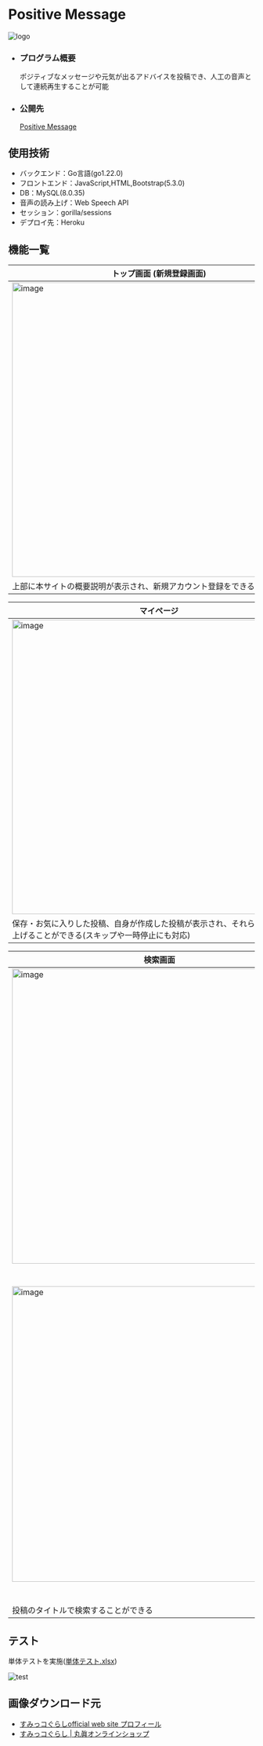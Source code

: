 # Positive Message
![logo](https://github.com/beginerKosukeT/positiveMessage/assets/144611948/0faaf891-8020-4cbf-bd9b-b8cdb2f03289)

- ### プログラム概要
  ポジティブなメッセージや元気が出るアドバイスを投稿でき、人工の音声として連続再生することが可能
- ### 公開先
  <a href="https://positive-message-254febcb568f.herokuapp.com/regisration">Positive Message</a>

## 使用技術
- バックエンド：Go言語(go1.22.0)
- フロントエンド：JavaScript,HTML,Bootstrap(5.3.0)
- DB：MySQL(8.0.35)
- 音声の読み上げ：Web Speech API
- セッション：gorilla/sessions
- デプロイ先：Heroku


## 機能一覧
| トップ画面 (新規登録画面) | ログイン画面 |
| - | - |
|<img width="600" alt="image" src="https://github.com/beginerKosukeT/positiveMessage/assets/144611948/d538f610-af38-4de0-be12-26b9546f442a">|<img width="600" alt="image" src="https://github.com/beginerKosukeT/positiveMessage/assets/144611948/83cdeaf9-fad3-4e3b-99fe-1a017d9e46cd">|
|上部に本サイトの概要説明が表示され、新規アカウント登録をできる|セッション機能を利用してログインすることができる|

| マイページ | 人気の投稿&新作画面 |
| - | - |
|<img width="600" alt="image" src="https://github.com/beginerKosukeT/positiveMessage/assets/144611948/0a8fd561-69e9-4264-b857-f38c026c6a92">|<img width="600" alt="image" src="https://github.com/beginerKosukeT/positiveMessage/assets/144611948/819724c9-2e07-4e28-963f-537f556af97a">|
|保存・お気に入りした投稿、自身が作成した投稿が表示され、それらを連続で読み上げることができる(スキップや一時停止にも対応)|お気に入り数の多い投稿、作成日時が各8件まで新しい投稿が表示される|

| 検索画面 | 新規投稿画面|
| - | - |
|<img width="601" alt="image" src="https://github.com/beginerKosukeT/positiveMessage/assets/144611948/a24c067b-8a2b-4a5e-bfa6-db1be33a0829">
<img width="602" alt="image" src="https://github.com/beginerKosukeT/positiveMessage/assets/144611948/4db522df-8f05-4f88-b9f7-b37f454a91de">|<img width="681" alt="image" src="https://github.com/beginerKosukeT/positiveMessage/assets/144611948/f734c669-0977-474c-addc-6fab773503c5">|
|投稿のタイトルで検索することができる|新規投稿ができる(JavaScriptによる動的エラーハンドリングに対応)|

## テスト
単体テストを実施(<a href="https://app.box.com/s/qdgiyqzxdfu0vaslqy4kaxyuf0m9dqez">単体テスト.xlsx</a>)

![test](https://github.com/beginerKosukeT/positiveMessage/assets/144611948/a593f24d-7561-4dd6-ab5c-3e89ca4ac00c)

## 画像ダウンロード元
- <a href="https://www.san-x.co.jp/sumikko/profile/">すみっコぐらしofficial web site プロフィール</a>
- <a href="https://sunheart-shop.com/c/gr1/san-x/sumikkogurashi"> すみっコぐらし | 丸眞オンラインショップ</a>
